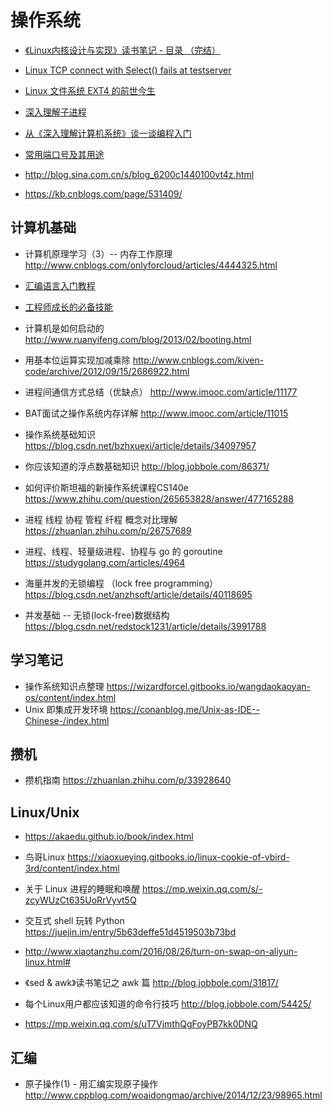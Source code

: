 # 操作系统

- [《Linux内核设计与实现》读书笔记 - 目录 （完结）](http://www.cnblogs.com/wang_yb/p/3514730.html)

- [Linux TCP connect with Select() fails at testserver](https://stackoverflow.com/questions/7089128/linux-tcp-connect-with-select-fails-at-testserver/7220380#7220380)

- [Linux 文件系统 EXT4 的前世今生](https://www.oschina.net/translate/introduction-ext4-filesystem?origin=wechat)

- [深入理解子进程](http://blog.guyskk.com/notes/%E6%B7%B1%E5%85%A5%E7%90%86%E8%A7%A3%E5%AD%90%E8%BF%9B%E7%A8%8B)

- [从《深入理解计算机系统》谈一谈编程入门](https://zhuanlan.zhihu.com/p/38584767)

- [常用端口号及其用途](http://www.cnblogs.com/lingerhk/p/3657397.html)


- http://blog.sina.com.cn/s/blog_6200c1440100vt4z.html
- https://kb.cnblogs.com/page/531409/


## 计算机基础

- 计算机原理学习（3）-- 内存工作原理 http://www.cnblogs.com/onlyforcloud/articles/4444325.html
- [汇编语言入门教程](http://www.ruanyifeng.com/blog/2018/01/assembly-language-primer.html)
- [工程师成长的必备技能](https://mp.weixin.qq.com/s/TJTax4ug8DILa42Q8RkZGQ)

- 计算机是如何启动的 http://www.ruanyifeng.com/blog/2013/02/booting.html

- 用基本位运算实现加减乘除 http://www.cnblogs.com/kiven-code/archive/2012/09/15/2686922.html

- 进程间通信方式总结（优缺点） http://www.imooc.com/article/11177
- BAT面试之操作系统内存详解 http://www.imooc.com/article/11015
- 操作系统基础知识 https://blog.csdn.net/bzhxuexi/article/details/34097957

- 你应该知道的浮点数基础知识 http://blog.jobbole.com/86371/
- 如何评价斯坦福的新操作系统课程CS140e https://www.zhihu.com/question/265653828/answer/477165288
- 进程 线程 协程 管程 纤程 概念对比理解 https://zhuanlan.zhihu.com/p/26757689
- 进程、线程、轻量级进程、协程与 go 的 goroutine https://studygolang.com/articles/4964

- 海量并发的无锁编程 （lock free programming）https://blog.csdn.net/anzhsoft/article/details/40118695
- 并发基础 -- 无锁(lock-free)数据结构 https://blog.csdn.net/redstock1231/article/details/3991788

## 学习笔记

- 操作系统知识点整理
 https://wizardforcel.gitbooks.io/wangdaokaoyan-os/content/index.html
- Unix 即集成开发环境 https://conanblog.me/Unix-as-IDE--Chinese-/index.html

## 攒机

- 攒机指南 https://zhuanlan.zhihu.com/p/33928640

## Linux/Unix

- https://akaedu.github.io/book/index.html
- 鸟哥Linux https://xiaoxueying.gitbooks.io/linux-cookie-of-vbird-3rd/content/index.html
- 关于 Linux 进程的睡眠和唤醒 https://mp.weixin.qq.com/s/-zcyWUzCt635UoRrVyvt5Q
- 交互式 shell 玩转 Python https://juejin.im/entry/5b63deffe51d4519503b73bd
- http://www.xiaotanzhu.com/2016/08/26/turn-on-swap-on-aliyun-linux.html#
- 《sed & awk》读书笔记之 awk 篇 http://blog.jobbole.com/31817/

- 每个Linux用户都应该知道的命令行技巧 http://blog.jobbole.com/54425/
- https://mp.weixin.qq.com/s/uT7VjmthQgFoyPB7kk0DNQ

## 汇编

- 原子操作(1) - 用汇编实现原子操作 http://www.cppblog.com/woaidongmao/archive/2014/12/23/98965.html
